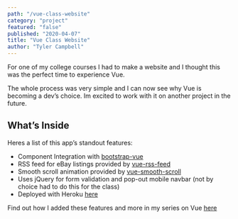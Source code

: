```yaml
---
path: "/vue-class-website"
category: "project"
featured: "false"
published: "2020-04-07"
title: "Vue Class Website"   
author: "Tyler Campbell"
---
```


For one of my college courses I had to make a website and I thought this was the perfect time to experience Vue. 

The whole process was very simple and I can now see why Vue is becoming a dev’s choice. Im excited to work with it on another project in the future. 


## What’s Inside
Heres a list of this app’s standout features:
* Component Integration with [bootstrap-vue](https://www.npmjs.com/package/bootstrap-vue)
* RSS feed for eBay listings provided by [vue-rss-feed](https://www.npmjs.com/package/vue-rss-feed)
* Smooth scroll animation provided by [vue-smooth-scroll](https://www.npmjs.com/package/vue-smooth-scroll)
* Uses jQuery for form validation and pop-out mobile navbar (not by choice had to do this for the class)
* Deployed with Heroku [here](https://frozen-scrubland-09086.herokuapp.com/)

Find out how I added these features and more in my series on Vue [here](link_to_page)
